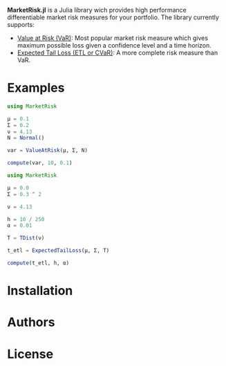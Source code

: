 **MarketRisk.jl** is a Julia library wich provides high performance differentiable market risk measures for your portfolio. The library currently supports:

-  [Value at Risk (VaR)](https://en.wikipedia.org/wiki/Value_at_risk): Most popular market risk measure which gives maximum possible loss given a confidence level and a time horizon.
- [Expected Tail Loss (ETL or CVaR)](https://en.wikipedia.org/wiki/Expected_shortfall): A more complete risk measure than VaR.


# Examples
```Julia 
using MarketRisk

μ = 0.1
Σ = 0.2
ν = 4.13
N = Normal()

var = ValueAtRisk(μ, Σ, N)

compute(var, 10, 0.1)
```

```Julia 
using MarketRisk

μ = 0.0
Σ = 0.3 ^ 2

ν = 4.13

h = 10 / 250
α = 0.01

T = TDist(ν)

t_etl = ExpectedTailLoss(μ, Σ, T)

compute(t_etl, h, α)
```

# Installation
# Authors
# License

